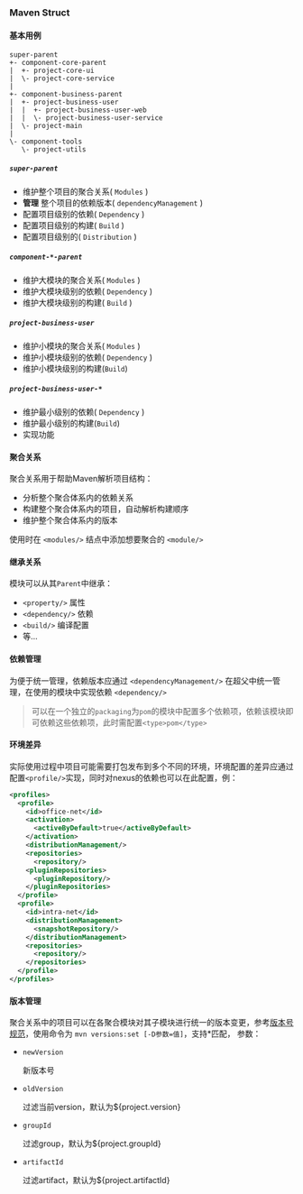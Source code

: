 ### Maven Struct
#### 基本用例
```tree
super-parent
+- component-core-parent
|  +- project-core-ui
|  \- project-core-service
|
+- component-business-parent
|  +- project-business-user
|  |  +- project-business-user-web
|  |  \- project-business-user-service
|  \- project-main
|
\- component-tools
   \- project-utils
```

##### ```super-parent```
- 维护整个项目的聚合关系( ```Modules``` )
- **管理** 整个项目的依赖版本( ```dependencyManagement``` )
- 配置项目级别的依赖( ```Dependency``` )
- 配置项目级别的构建( ```Build``` )
- 配置项目级别的( ```Distribution``` )

##### ```component-*-parent```
- 维护大模块的聚合关系( ```Modules``` )
- 维护大模块级别的依赖( ```Dependency``` )
- 维护大模块级别的构建( ```Build``` )

##### ```project-business-user```
- 维护小模块的聚合关系( ```Modules``` )
- 维护小模块级别的依赖( ```Dependency``` )
- 维护小模块级别的构建(```Build```)

##### ```project-business-user-*```
- 维护最小级别的依赖( ```Dependency``` )
- 维护最小级别的构建(```Build```)
- 实现功能

#### 聚合关系
聚合关系用于帮助Maven解析项目结构：
- 分析整个聚合体系内的依赖关系
- 构建整个聚合体系内的项目，自动解析构建顺序
- 维护整个聚合体系内的版本

使用时在 ```<modules/>``` 结点中添加想要聚合的 ```<module/>```

#### 继承关系
模块可以从其```Parent```中继承：
- ```<property/>``` 属性
- ```<dependency/>``` 依赖
- ```<build/>``` 编译配置
- 等...

#### 依赖管理
为便于统一管理，依赖版本应通过 ```<dependencyManagement/>``` 在超父中统一管理，在使用的模块中实现依赖 ```<dependency/>```

> 可以在一个独立的```packaging```为```pom```的模块中配置多个依赖项，依赖该模块即可依赖这些依赖项，此时需配置```<type>pom</type>```

#### 环境差异
实际使用过程中项目可能需要打包发布到多个不同的环境，环境配置的差异应通过配置```<profile/>```实现，同时对nexus的依赖也可以在此配置，例：
```XML
<profiles>
  <profile>
    <id>office-net</id>
    <activation>
      <activeByDefault>true</activeByDefault>
    </activation>
    <distributionManagement/>
    <repositories>
      <repository/>
    <pluginRepositories>
      <pluginRepository/>
    </pluginRepositories>
  </profile>
  <profile>
    <id>intra-net</id>
    <distributionManagement>
      <snapshotRepository/>
    </distributionManagement>
    <repositories>
      <repository/>
    </repositories>
  </profile>
</profiles>
```

#### 版本管理
聚合关系中的项目可以在各聚合模块对其子模块进行统一的版本变更，参考[版本号规范](version.md)，使用命令为 ```mvn versions:set [-D参数=值]```，支持*匹配， 参数：
- ```newVersion```

  新版本号
- ```oldVersion```

  过滤当前version，默认为${project.version}
- ```groupId```

  过滤group，默认为${project.groupId}
- ```artifactId```

  过滤artifact，默认为${project.artifactId}
